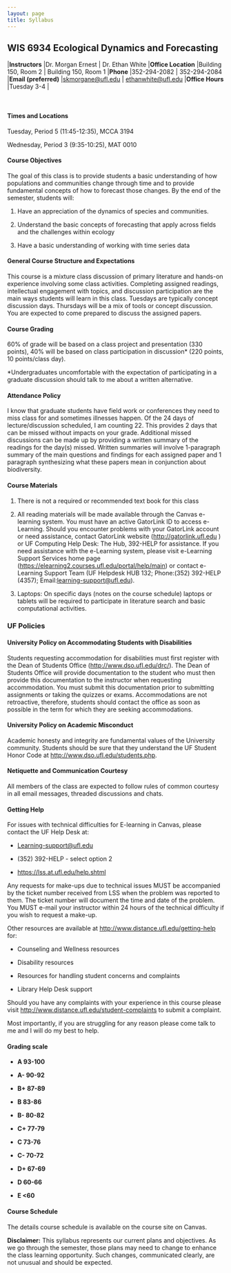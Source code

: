 ```yaml
---
layout: page
title: Syllabus
---
```


## WIS 6934 Ecological Dynamics and Forecasting

  |**Instructors**        |Dr. Morgan Ernest        | Dr. Ethan White
  |**Office Location**    |Building 150, Room 2     | Building 150, Room 1
  |**Phone**              |352-294-2082             | 352-294-2084
  |**Email (preferred)**  |<skmorgane@ufl.edu>      | <ethanwhite@ufl.edu>
  |**Office Hours**       |Tuesday 3-4              |
                                                 
<br>
												 
#### **Times and Locations**

Tuesday, Period 5 (11:45-12:35), MCCA 3194

Wednesday, Period 3 (9:35-10:25), MAT 0010

#### **Course Objectives**

The goal of this class is to provide students a basic understanding of
how populations and communities change through time and to provide fundamental 
concepts of how to forecast those changes. By the end of the semester, students will:

1)  Have an appreciation of the dynamics of species and communities.

2)  Understand the basic concepts of forecasting that apply across fields 
    and the challenges within ecology

3)  Have a basic understanding of working with time series data

#### **General Course Structure and Expectations**

This course is a mixture class discussion of primary literature and
hands-on experience involving some class activities. Completing assigned
readings, intellectual engagement with topics, and discussion
participation are the main ways students will learn in this class.
Tuesdays are typically concept discussion days. Thursdays will be a mix
of tools or concept discussion. You are expected to come prepared to
discuss the assigned papers.

#### **Course Grading**

60% of grade will be based on a class project and presentation (330
points), 40% will be based on class participation in discussion\* (220
points, 10 points/class day).

\*Undergraduates uncomfortable with the expectation of participating in
a graduate discussion should talk to me about a written alternative.

#### **Attendance Policy**

I know that graduate students have field work or conferences they need
to miss class for and sometimes illnesses happen. Of the 24 days of
lecture/discussion scheduled, I am counting 22. This provides 2 days
that can be missed without impacts on your grade. Additional missed
discussions can be made up by providing a written summary of the
readings for the day(s) missed. Written summaries will involve
1-paragraph summary of the main questions and findings for each assigned
paper and 1 paragraph synthesizing what these papers mean in conjunction
about biodiversity.

#### **Course Materials**

1)  There is not a required or recommended text book for this class

2)  All reading materials will be made available through the Canvas
    e-learning system. You must have an active GatorLink ID to
    access e-Learning. Should you encounter problems with your GatorLink
    account or need assistance, contact GatorLink website
    (http://gatorlink.ufl.edu ) or UF Computing Help Desk: The Hub,
    392-HELP for assistance. If you need assistance with the e-Learning
    system, please visit e-Learning Support Services home
    page (https://elearning2.courses.ufl.edu/portal/help/main) or
    contact e-Learning Support Team (UF Helpdesk HUB 132; Phone:(352)
    392-HELP (4357); Email:learning-support@ufl.edu).

3)  Laptops: On specific days (notes on the course schedule) laptops or
    tablets will be required to participate in literature search and
    basic computational activities.


### **UF Policies**

#### **University Policy on Accommodating Students with Disabilities**

Students requesting accommodation for disabilities must first register
with the Dean of Students Office (http://www.dso.ufl.edu/drc/). The Dean
of Students Office will provide documentation to the student who must
then provide this documentation to the instructor when requesting
accommodation. You must submit this documentation prior to submitting
assignments or taking the quizzes or exams. Accommodations are not
retroactive, therefore, students should contact the office as soon as
possible in the term for which they are seeking accommodations.

#### **University Policy on Academic Misconduct**

Academic honesty and integrity are fundamental values of the University
community. Students should be sure that they understand the UF Student
Honor Code at http://www.dso.ufl.edu/students.php.

#### **Netiquette and Communication Courtesy**

All members of the class are expected to follow rules of common courtesy
in all email messages, threaded discussions and chats.


#### **Getting Help**

For issues with technical difficulties for E-learning in Canvas, please
contact the UF Help Desk at:

-   Learning-support@ufl.edu

-   \(352) 392-HELP - select option 2

-   https://lss.at.ufl.edu/help.shtml

Any requests for make-ups due to technical issues MUST be accompanied by
the ticket number received from LSS when the problem was reported to
them. The ticket number will document the time and date of the problem.
You MUST e-mail your instructor within 24 hours of the technical
difficulty if you wish to request a make-up.

Other resources are available at
http://www.distance.ufl.edu/getting-help for:

-   Counseling and Wellness resources

-   Disability resources

-   Resources for handling student concerns and complaints

-   Library Help Desk support

Should you have any complaints with your experience in this course
please visit http://www.distance.ufl.edu/student-complaints to submit a
complaint.

Most importantly, if you are struggling for any reason please come talk
to me and I will do my best to help.

#### **Grading scale**

-   **A 93-100**

-   **A- 90-92**

-   **B+ 87-89**

-   **B 83-86**

-   **B- 80-82**

-   **C+ 77-79**

-   **C 73-76**

-   **C- 70-72**

-   **D+ 67-69**

-   **D 60-66**

-   **E <60**


#### **Course Schedule**

The details course schedule is available on the course site on Canvas.

**Disclaimer:** This syllabus represents our current plans and
objectives. As we go through the semester, those plans may need to
change to enhance the class learning opportunity. Such changes,
communicated clearly, are not unusual and should be expected.
